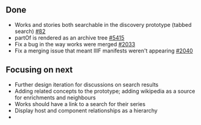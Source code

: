 ## Done
-	Works and stories both searchable in the discovery prototype (tabbed search) [#82](https://github.com/wellcomecollection/knowledge-graph/issues/82)
-	partOf is rendered as an archive tree [#5415](https://github.com/wellcomecollection/platform/issues/5415)
-	Fix a bug in the way works were merged [#2033](https://github.com/wellcomecollection/catalogue-pipeline/pull/2033)
- Fix a merging issue that meant IIIF manifests weren't appearing [#2040](https://github.com/wellcomecollection/catalogue-pipeline/pull/2040)



## Focusing on next
- Further design iteration for discussions on search results
-	Adding related concepts to the prototype; adding wikipedia as a source for enrichments and neighbours
-	Works should have a link to a search for their series
-	Display host and component relationships as a hierarchy
- 

